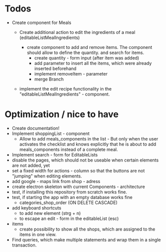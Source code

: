 # Todos
- Create component for Meals
    - Create additional action to edit the ingredients of a meal (editableListMealIngredients)
        - create component to add and remove items. The component should allow to define the quantity. and search for items.
            - create quantity - form input (after item was added)
            - add parameter to insert all the items, which were already inserted beforehand
            - implement removeItem - parameter
            - merge Branch


    - implement the edit recipe functionality in the "editableListMealIngredients" - component.

# Optimization / nice to have
- Create documentation!
- Implement shoppingList - component
    - Allow to add meals_components in the list - But only when the user activates the checklist and knows explicitly that he is about to add meals_components instead of a complete meal.
- Implement search - form for EditableLists
- disable the pages, which should not be useable when certain elements are not added, yet
- set a fixed width for actions - column so that the buttons are not "jumping" when editing elements.
- add google - maps link from shop - adress
- create electron skeleton with current Components - architecture
- test, if installing this repository from scratch works fine.
- test, if starting the app with an empty database works fine
    - categories_shop_order (ON DELETE CASCADE)
- add keyboard shortcuts 
    - to add new element (strg + n)
    - to escape an edit - form in the editableList (esc)
- items
    - create possibility to show all the shops, which are assigned to the items in one view.
- Find queries, which make multiple statements and wrap them in a single transaction.